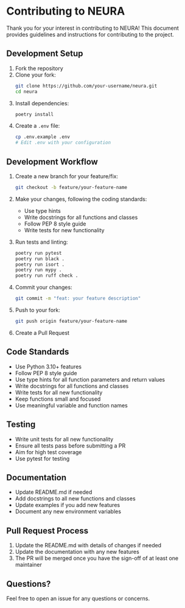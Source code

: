 # Contributing to NEURA

Thank you for your interest in contributing to NEURA! This document provides guidelines and instructions for contributing to the project.

## Development Setup

1. Fork the repository
2. Clone your fork:
   ```bash
   git clone https://github.com/your-username/neura.git
   cd neura
   ```
3. Install dependencies:
   ```bash
   poetry install
   ```
4. Create a `.env` file:
   ```bash
   cp .env.example .env
   # Edit .env with your configuration
   ```

## Development Workflow

1. Create a new branch for your feature/fix:
   ```bash
   git checkout -b feature/your-feature-name
   ```

2. Make your changes, following the coding standards:
   - Use type hints
   - Write docstrings for all functions and classes
   - Follow PEP 8 style guide
   - Write tests for new functionality

3. Run tests and linting:
   ```bash
   poetry run pytest
   poetry run black .
   poetry run isort .
   poetry run mypy .
   poetry run ruff check .
   ```

4. Commit your changes:
   ```bash
   git commit -m "feat: your feature description"
   ```

5. Push to your fork:
   ```bash
   git push origin feature/your-feature-name
   ```

6. Create a Pull Request

## Code Standards

- Use Python 3.10+ features
- Follow PEP 8 style guide
- Use type hints for all function parameters and return values
- Write docstrings for all functions and classes
- Write tests for all new functionality
- Keep functions small and focused
- Use meaningful variable and function names

## Testing

- Write unit tests for all new functionality
- Ensure all tests pass before submitting a PR
- Aim for high test coverage
- Use pytest for testing

## Documentation

- Update README.md if needed
- Add docstrings to all new functions and classes
- Update examples if you add new features
- Document any new environment variables

## Pull Request Process

1. Update the README.md with details of changes if needed
2. Update the documentation with any new features
3. The PR will be merged once you have the sign-off of at least one maintainer

## Questions?

Feel free to open an issue for any questions or concerns.